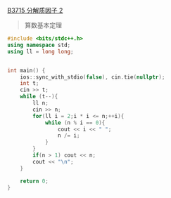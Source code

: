 [B3715 分解质因子 2](https://www.luogu.com.cn/problem/B3715)

> 算数基本定理

```cpp
#include <bits/stdc++.h>
using namespace std;
using ll = long long;


int main() {
    ios::sync_with_stdio(false), cin.tie(nullptr);
    int t;
    cin >> t;
    while (t--){
        ll n;
        cin >> n;
        for(ll i = 2;i * i <= n;++i){
            while (n % i == 0){
                cout << i << " ";
                n /= i;
            }
        }
        if(n > 1) cout << n;
        cout << "\n";
    }

    return 0;
}

```
